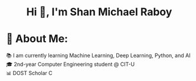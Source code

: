<p align="center">
  <h1 align="center">Hi 👋, I'm Shan Michael Raboy</h1>
</p>

# 💫 About Me:
📚 I am currently learning Machine Learning, Deep Learning, Python, and AI<br>
🎓 2nd-year Computer Engineering student @ CIT-U<br>
📊 DOST Scholar C<br>
